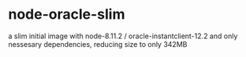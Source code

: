 # node-oracle-slim

a slim initial image with node-8.11.2 / oracle-instantclient-12.2 and only nessesary dependencies, reducing size to only 342MB
